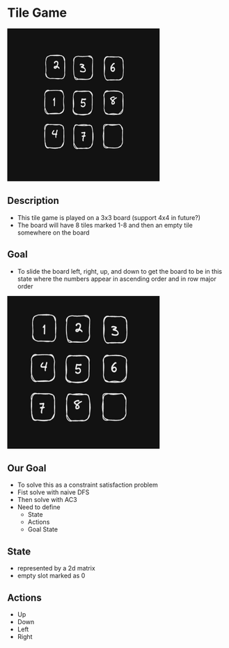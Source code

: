 # Tile Game

<img src="imgs/random_board.png" width="350px" height="350px" alt="Tile Game board example"/>
<br>

## Description
- This tile game is played on a 3x3 board (support 4x4 in future?)
- The board will have 8 tiles marked 1-8 and then an empty tile somewhere on the board

## Goal
- To slide the board left, right, up, and down to get the board to be in this state where the numbers appear in ascending order and in row major order

<img src="imgs/goal_state.png" width="350px" height="350px" alt="Winning position in Tile Game"/>
<br>

## Our Goal
- To solve this as a constraint satisfaction problem
- Fist solve with naive DFS
- Then solve with AC3 
- Need to define
    - State
    - Actions
    - Goal State

## State
- represented by a 2d matrix
- empty slot marked as 0

## Actions
- Up
- Down
- Left
- Right


